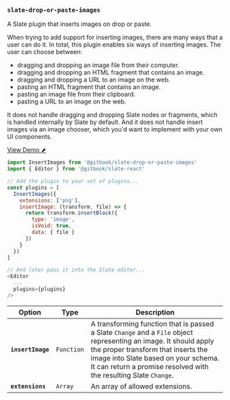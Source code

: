 
### `slate-drop-or-paste-images`

A Slate plugin that inserts images on drop or paste.

When trying to add support for inserting images, there are many ways that a user can do it. In total, this plugin enables six ways of inserting images. The user can choose between:

- dragging and dropping an image file from their computer.
- dragging and dropping an HTML fragment that contains an image.
- dragging and dropping a URL to an image on the web.
- pasting an HTML fragment that contains an image.
- pasting an image file from their clipboard.
- pasting a URL to an image on the web.

It does not handle dragging and dropping Slate nodes or fragments, which is handled internally by Slate by default. And it does not handle insert images via an image chooser, which you'd want to implement with your own UI components.

[View Demo ⬈](https://ianstormtaylor.github.io/slate-plugins/#/slate-drop-or-paste-images)

```js
import InsertImages from '@gitbook/slate-drop-or-paste-images'
import { Editor } from '@gitbook/slate-react'

// Add the plugin to your set of plugins...
const plugins = [
  InsertImages({
    extensions: ['png'],
    insertImage: (transform, file) => {
      return transform.insertBlock({
        type: 'image',
        isVoid: true,
        data: { file }
      })
    }
  })
]

// And later pass it into the Slate editor...
<Editor
  ...
  plugins={plugins}
/>
```

Option | Type | Description
--- | --- | ---
**`insertImage`** | `Function` | A transforming function that is passed a Slate `Change` and a `File` object representing an image. It should apply the proper transform that inserts the image into Slate based on your schema. It can return a promise resolved with the resulting Slate `Change`.
**`extensions`** | `Array` | An array of allowed extensions.
